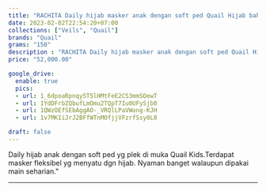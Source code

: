 ```yaml
---
title: "RACHITA Daily hijab masker anak dengan soft ped Quail Hijab bahan jersey"
date: 2023-02-02T22:54:20+07:00
collections: ["Veils", "Quail"]
brands: "Quail"
grams: "150"
description : "RACHITA Daily hijab masker anak dengan soft ped Quail Hijab bahan jersey"
price: "52,000.00"

google_drive:
  enable: true
  pics:
  - url: 1_6dpoaRpnqy5T5lHMtFeE2C53mmSOewT
  - url: 1YdDFrbZQbufLmOmu2TQpT7Iu0UFySjb0
  - url: 1QWzOEfSEbAggAO-_VRQlLPaVWong-KJH
  - url: 1v7MKIiJrJ2BFfWTnMOfjjVFzrfSsy0L8

draft: false
---
```


Daily hijab anak dengan soft ped yg plek di muka Quail Kids.Terdapat masker fleksibel yg menyatu dgn hijab. Nyaman banget walaupun dipakai main seharian."

----------    
 
